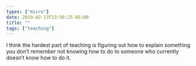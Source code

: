 ```yaml
---
types: ["micro"]
date: 2019-02-13T13:56:25-05:00
title: ""
tags: ["teaching"]
---
```

I think the hardest part of teaching is figuring out how to explain something you don’t remember not knowing how to do to someone who currently doesn’t know how to do it.
